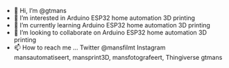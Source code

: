 - 👋 Hi, I’m @gtmans
- 👀 I’m interested in      Arduino ESP32 home automation 3D printing
- 🌱 I’m currently learning Arduino ESP32 home automation 3D printing
- 💞️ I’m looking to collaborate on Arduino ESP32 home automation 3D printing
- 📫 How to reach me ... Twitter @mansfilmt Instagram mansautomatiseert, mansprint3D, mansfotografeert, Thingiverse gtmans

<!---
gtmans/gtmans is a ✨ special ✨ repository because its `README.md` (this file) appears on your GitHub profile.
You can click the Preview link to take a look at your changes.
--->
